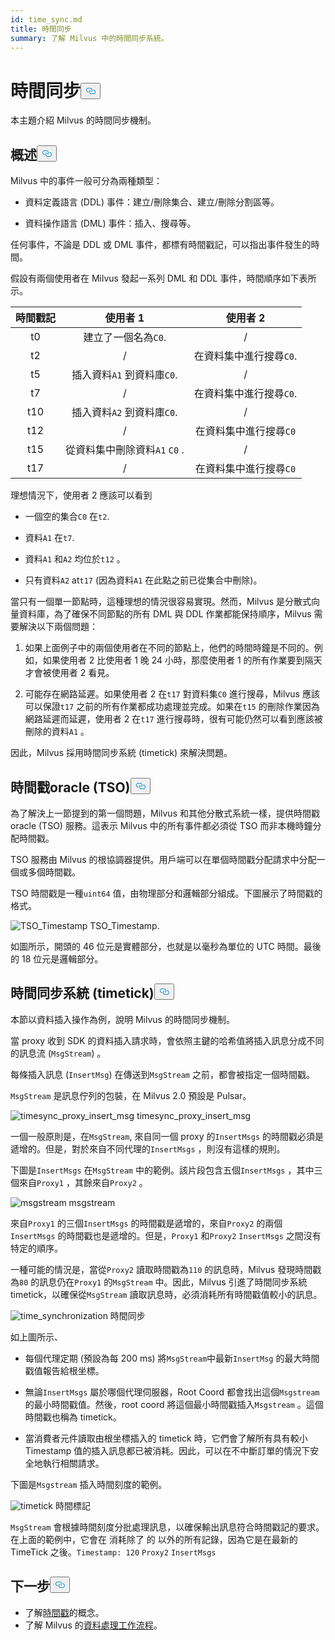 ```yaml
---
id: time_sync.md
title: 時間同步
summary: 了解 Milvus 中的時間同步系統。
---
```

<h1 id="Time-Synchronization" class="common-anchor-header">時間同步<button data-href="#Time-Synchronization" class="anchor-icon" translate="no">
      <svg translate="no"
        aria-hidden="true"
        focusable="false"
        height="20"
        version="1.1"
        viewBox="0 0 16 16"
        width="16"
      >
        <path
          fill="#0092E4"
          fill-rule="evenodd"
          d="M4 9h1v1H4c-1.5 0-3-1.69-3-3.5S2.55 3 4 3h4c1.45 0 3 1.69 3 3.5 0 1.41-.91 2.72-2 3.25V8.59c.58-.45 1-1.27 1-2.09C10 5.22 8.98 4 8 4H4c-.98 0-2 1.22-2 2.5S3 9 4 9zm9-3h-1v1h1c1 0 2 1.22 2 2.5S13.98 12 13 12H9c-.98 0-2-1.22-2-2.5 0-.83.42-1.64 1-2.09V6.25c-1.09.53-2 1.84-2 3.25C6 11.31 7.55 13 9 13h4c1.45 0 3-1.69 3-3.5S14.5 6 13 6z"
        ></path>
      </svg>
    </button></h1><p>本主題介紹 Milvus 的時間同步機制。</p>
<h2 id="Overview" class="common-anchor-header">概述<button data-href="#Overview" class="anchor-icon" translate="no">
      <svg translate="no"
        aria-hidden="true"
        focusable="false"
        height="20"
        version="1.1"
        viewBox="0 0 16 16"
        width="16"
      >
        <path
          fill="#0092E4"
          fill-rule="evenodd"
          d="M4 9h1v1H4c-1.5 0-3-1.69-3-3.5S2.55 3 4 3h4c1.45 0 3 1.69 3 3.5 0 1.41-.91 2.72-2 3.25V8.59c.58-.45 1-1.27 1-2.09C10 5.22 8.98 4 8 4H4c-.98 0-2 1.22-2 2.5S3 9 4 9zm9-3h-1v1h1c1 0 2 1.22 2 2.5S13.98 12 13 12H9c-.98 0-2-1.22-2-2.5 0-.83.42-1.64 1-2.09V6.25c-1.09.53-2 1.84-2 3.25C6 11.31 7.55 13 9 13h4c1.45 0 3-1.69 3-3.5S14.5 6 13 6z"
        ></path>
      </svg>
    </button></h2><p>Milvus 中的事件一般可分為兩種類型：</p>
<ul>
<li><p>資料定義語言 (DDL) 事件：建立/刪除集合、建立/刪除分割區等。</p></li>
<li><p>資料操作語言 (DML) 事件：插入、搜尋等。</p></li>
</ul>
<p>任何事件，不論是 DDL 或 DML 事件，都標有時間戳記，可以指出事件發生的時間。</p>
<p>假設有兩個使用者在 Milvus 發起一系列 DML 和 DDL 事件，時間順序如下表所示。</p>
<table>
<thead>
<tr><th style="text-align:center">時間戳記</th><th style="text-align:center">使用者 1</th><th style="text-align:center">使用者 2</th></tr>
</thead>
<tbody>
<tr><td style="text-align:center">t0</td><td style="text-align:center">建立了一個名為<code translate="no">C0</code>.</td><td style="text-align:center">/</td></tr>
<tr><td style="text-align:center">t2</td><td style="text-align:center">/</td><td style="text-align:center">在資料集中進行搜尋<code translate="no">C0</code>.</td></tr>
<tr><td style="text-align:center">t5</td><td style="text-align:center">插入資料<code translate="no">A1</code> 到資料庫<code translate="no">C0</code>.</td><td style="text-align:center">/</td></tr>
<tr><td style="text-align:center">t7</td><td style="text-align:center">/</td><td style="text-align:center">在資料集中進行搜尋<code translate="no">C0</code>.</td></tr>
<tr><td style="text-align:center">t10</td><td style="text-align:center">插入資料<code translate="no">A2</code> 到資料庫<code translate="no">C0</code>.</td><td style="text-align:center">/</td></tr>
<tr><td style="text-align:center">t12</td><td style="text-align:center">/</td><td style="text-align:center">在資料集中進行搜尋<code translate="no">C0</code></td></tr>
<tr><td style="text-align:center">t15</td><td style="text-align:center">從資料集中刪除資料<code translate="no">A1</code> <code translate="no">C0</code> .</td><td style="text-align:center">/</td></tr>
<tr><td style="text-align:center">t17</td><td style="text-align:center">/</td><td style="text-align:center">在資料集中進行搜尋<code translate="no">C0</code></td></tr>
</tbody>
</table>
<p>理想情況下，使用者 2 應該可以看到</p>
<ul>
<li><p>一個空的集合<code translate="no">C0</code> 在<code translate="no">t2</code>.</p></li>
<li><p>資料<code translate="no">A1</code> 在<code translate="no">t7</code>.</p></li>
<li><p>資料<code translate="no">A1</code> 和<code translate="no">A2</code> 均位於<code translate="no">t12</code> 。</p></li>
<li><p>只有資料<code translate="no">A2</code> at<code translate="no">t17</code> (因為資料<code translate="no">A1</code> 在此點之前已從集合中刪除)。</p></li>
</ul>
<p>當只有一個單一節點時，這種理想的情況很容易實現。然而，Milvus 是分散式向量資料庫，為了確保不同節點的所有 DML 與 DDL 作業都能保持順序，Milvus 需要解決以下兩個問題：</p>
<ol>
<li><p>如果上面例子中的兩個使用者在不同的節點上，他們的時間時鐘是不同的。例如，如果使用者 2 比使用者 1 晚 24 小時，那麼使用者 1 的所有作業要到隔天才會被使用者 2 看見。</p></li>
<li><p>可能存在網路延遲。如果使用者 2 在<code translate="no">t17</code> 對資料集<code translate="no">C0</code> 進行搜尋，Milvus 應該可以保證<code translate="no">t17</code> 之前的所有作業都成功處理並完成。如果在<code translate="no">t15</code> 的刪除作業因為網路延遲而延遲，使用者 2 在<code translate="no">t17</code> 進行搜尋時，很有可能仍然可以看到應該被刪除的資料<code translate="no">A1</code> 。</p></li>
</ol>
<p>因此，Milvus 採用時間同步系統 (timetick) 來解決問題。</p>
<h2 id="Timestamp-oracle-TSO" class="common-anchor-header">時間戳oracle (TSO)<button data-href="#Timestamp-oracle-TSO" class="anchor-icon" translate="no">
      <svg translate="no"
        aria-hidden="true"
        focusable="false"
        height="20"
        version="1.1"
        viewBox="0 0 16 16"
        width="16"
      >
        <path
          fill="#0092E4"
          fill-rule="evenodd"
          d="M4 9h1v1H4c-1.5 0-3-1.69-3-3.5S2.55 3 4 3h4c1.45 0 3 1.69 3 3.5 0 1.41-.91 2.72-2 3.25V8.59c.58-.45 1-1.27 1-2.09C10 5.22 8.98 4 8 4H4c-.98 0-2 1.22-2 2.5S3 9 4 9zm9-3h-1v1h1c1 0 2 1.22 2 2.5S13.98 12 13 12H9c-.98 0-2-1.22-2-2.5 0-.83.42-1.64 1-2.09V6.25c-1.09.53-2 1.84-2 3.25C6 11.31 7.55 13 9 13h4c1.45 0 3-1.69 3-3.5S14.5 6 13 6z"
        ></path>
      </svg>
    </button></h2><p>為了解決上一節提到的第一個問題，Milvus 和其他分散式系統一樣，提供時間戳oracle (TSO) 服務。這表示 Milvus 中的所有事件都必須從 TSO 而非本機時鐘分配時間戳。</p>
<p>TSO 服務由 Milvus 的根協調器提供。用戶端可以在單個時間戳分配請求中分配一個或多個時間戳。</p>
<p>TSO 時間戳是一種<code translate="no">uint64</code> 值，由物理部分和邏輯部分組成。下圖展示了時間戳的格式。</p>
<p>
  
   <span class="img-wrapper"> <img translate="no" src="/docs/v2.6.x/assets/TSO_Timestamp.png" alt="TSO_Timestamp" class="doc-image" id="tso_timestamp" />
   </span> <span class="img-wrapper"> <span>TSO_Timestamp</span>. </span></p>
<p>如圖所示，開頭的 46 位元是實體部分，也就是以毫秒為單位的 UTC 時間。最後的 18 位元是邏輯部分。</p>
<h2 id="Time-synchronization-system-timetick" class="common-anchor-header">時間同步系統 (timetick)<button data-href="#Time-synchronization-system-timetick" class="anchor-icon" translate="no">
      <svg translate="no"
        aria-hidden="true"
        focusable="false"
        height="20"
        version="1.1"
        viewBox="0 0 16 16"
        width="16"
      >
        <path
          fill="#0092E4"
          fill-rule="evenodd"
          d="M4 9h1v1H4c-1.5 0-3-1.69-3-3.5S2.55 3 4 3h4c1.45 0 3 1.69 3 3.5 0 1.41-.91 2.72-2 3.25V8.59c.58-.45 1-1.27 1-2.09C10 5.22 8.98 4 8 4H4c-.98 0-2 1.22-2 2.5S3 9 4 9zm9-3h-1v1h1c1 0 2 1.22 2 2.5S13.98 12 13 12H9c-.98 0-2-1.22-2-2.5 0-.83.42-1.64 1-2.09V6.25c-1.09.53-2 1.84-2 3.25C6 11.31 7.55 13 9 13h4c1.45 0 3-1.69 3-3.5S14.5 6 13 6z"
        ></path>
      </svg>
    </button></h2><p>本節以資料插入操作為例，說明 Milvus 的時間同步機制。</p>
<p>當 proxy 收到 SDK 的資料插入請求時，會依照主鍵的哈希值將插入訊息分成不同的訊息流 (<code translate="no">MsgStream</code>) 。</p>
<p>每條插入訊息 (<code translate="no">InsertMsg</code>) 在傳送到<code translate="no">MsgStream</code> 之前，都會被指定一個時間戳。</p>
<div class="alert note">
  <code translate="no">MsgStream</code> 是訊息佇列的包裝，在 Milvus 2.0 預設是 Pulsar。</div>
<p>
  
   <span class="img-wrapper"> <img translate="no" src="/docs/v2.6.x/assets/timesync_proxy_insert_msg.png" alt="timesync_proxy_insert_msg" class="doc-image" id="timesync_proxy_insert_msg" />
   </span> <span class="img-wrapper"> <span>timesync_proxy_insert_msg</span> </span></p>
<p>一個一般原則是，在<code translate="no">MsgStream</code>, 來自同一個 proxy 的<code translate="no">InsertMsgs</code> 的時間戳必須是遞增的。但是，對於來自不同代理的<code translate="no">InsertMsgs</code> ，則沒有這樣的規則。</p>
<p>下圖是<code translate="no">InsertMsgs</code> 在<code translate="no">MsgStream</code> 中的範例。該片段包含五個<code translate="no">InsertMsgs</code> ，其中三個來自<code translate="no">Proxy1</code> ，其餘來自<code translate="no">Proxy2</code> 。</p>
<p>
  
   <span class="img-wrapper"> <img translate="no" src="/docs/v2.6.x/assets/msgstream.png" alt="msgstream" class="doc-image" id="msgstream" />
   </span> <span class="img-wrapper"> <span>msgstream</span> </span></p>
<p>來自<code translate="no">Proxy1</code> 的三個<code translate="no">InsertMsgs</code> 的時間戳是遞增的，來自<code translate="no">Proxy2</code> 的兩個<code translate="no">InsertMsgs</code> 的時間戳也是遞增的。但是，<code translate="no">Proxy1</code> 和<code translate="no">Proxy2</code> <code translate="no">InsertMsgs</code> 之間沒有特定的順序。</p>
<p>一種可能的情況是，當從<code translate="no">Proxy2</code> 讀取時間戳為<code translate="no">110</code> 的訊息時，Milvus 發現時間戳為<code translate="no">80</code> 的訊息仍在<code translate="no">Proxy1</code> 的<code translate="no">MsgStream</code> 中。因此，Milvus 引進了時間同步系統 timetick，以確保從<code translate="no">MsgStream</code> 讀取訊息時，必須消耗所有時間戳值較小的訊息。</p>
<p>
  
   <span class="img-wrapper"> <img translate="no" src="/docs/v2.6.x/assets/time_synchronization.png" alt="time_synchronization" class="doc-image" id="time_synchronization" />
   </span> <span class="img-wrapper"> <span>時間同步</span> </span></p>
<p>如上圖所示、</p>
<ul>
<li><p>每個代理定期 (預設為每 200 ms) 將<code translate="no">MsgStream</code>中最新<code translate="no">InsertMsg</code> 的最大時間戳值報告給根坐標。</p></li>
<li><p>無論<code translate="no">InsertMsgs</code> 屬於哪個代理伺服器，Root Coord 都會找出這個<code translate="no">Msgstream</code> 的最小時間戳值。然後，root coord 將這個最小時間戳插入<code translate="no">Msgstream</code> 。這個時間戳也稱為 timetick。</p></li>
<li><p>當消費者元件讀取由根坐標插入的 timetick 時，它們會了解所有具有較小 Timestamp 值的插入訊息都已被消耗。因此，可以在不中斷訂單的情況下安全地執行相關請求。</p></li>
</ul>
<p>下圖是<code translate="no">Msgstream</code> 插入時間刻度的範例。</p>
<p>
  
   <span class="img-wrapper"> <img translate="no" src="/docs/v2.6.x/assets/timetick.png" alt="timetick" class="doc-image" id="timetick" />
   </span> <span class="img-wrapper"> <span>時間標記</span> </span></p>
<p><code translate="no">MsgStream</code> 會根據時間刻度分批處理訊息，以確保輸出訊息符合時間戳記的要求。在上面的範例中，它會在 消耗除了 的 以外的所有記錄，因為它是在最新的 TimeTick 之後。<code translate="no">Timestamp: 120</code> <code translate="no">Proxy2</code> <code translate="no">InsertMsgs</code> </p>
<h2 id="Whats-next" class="common-anchor-header">下一步<button data-href="#Whats-next" class="anchor-icon" translate="no">
      <svg translate="no"
        aria-hidden="true"
        focusable="false"
        height="20"
        version="1.1"
        viewBox="0 0 16 16"
        width="16"
      >
        <path
          fill="#0092E4"
          fill-rule="evenodd"
          d="M4 9h1v1H4c-1.5 0-3-1.69-3-3.5S2.55 3 4 3h4c1.45 0 3 1.69 3 3.5 0 1.41-.91 2.72-2 3.25V8.59c.58-.45 1-1.27 1-2.09C10 5.22 8.98 4 8 4H4c-.98 0-2 1.22-2 2.5S3 9 4 9zm9-3h-1v1h1c1 0 2 1.22 2 2.5S13.98 12 13 12H9c-.98 0-2-1.22-2-2.5 0-.83.42-1.64 1-2.09V6.25c-1.09.53-2 1.84-2 3.25C6 11.31 7.55 13 9 13h4c1.45 0 3-1.69 3-3.5S14.5 6 13 6z"
        ></path>
      </svg>
    </button></h2><ul>
<li>了解<a href="/docs/zh-hant/timestamp.md">時間戳</a>的概念。</li>
<li>了解 Milvus 的<a href="/docs/zh-hant/data_processing.md">資料處理工作流程</a>。</li>
</ul>
